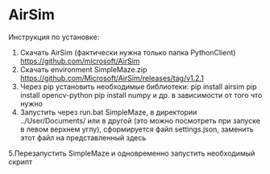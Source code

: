 # AirSim

Инструкция по установке:

1. Скачать AirSim (фактически нужна только папка PythonClient) https://github.com/microsoft/AirSim
2. Скачать environment SimpleMaze.zip https://github.com/Microsoft/AirSim/releases/tag/v1.2.1
3. Через pip установить необходимые библиотеки:
    pip install airsim
    pip install opencv-python
    pip install numpy
    и др. в зависимости от того что нужно
4. Запустить через run.bat SimpleMaze, в директории ../User/Documents/ или в другой (это можно посмотреть при запуске в левом верхнем углу), сформируется файл settings.json, заменить этот файл на представленный здесь

5.Перезапустить SimpleMaze и одновременно запустить необходимый скрипт
